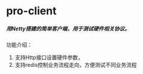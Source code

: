 # pro-client
##### 用Netty搭建的简单客户端，用于测试硬件相关协议。

功能介绍：
1. 支持Http接口设置硬件参数，
2. 支持redis控制业务流程走向，方便测试不同业务流程
